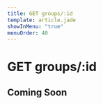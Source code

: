 ```yaml
---
title: GET groups/:id
template: article.jade
showInMenu: "true"
menuOrder: 40
---
```


# GET groups/:id

## Coming Soon